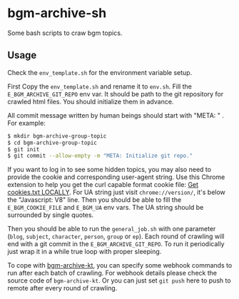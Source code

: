 # bgm-archive-sh

Some bash scripts to craw bgm topics.

## Usage

Check the `env_template.sh` for the environment variable setup.

First Copy the `env_template.sh` and rename it to `env.sh`. Fill the `E_BGM_ARCHIVE_GIT_REPO` env var. It should be path
to the git repository for crawled html files. You should initialize them in advance.

All commit message written by human beings should start with "META: " . For example:

```bash
$ mkdir bgm-archive-group-topic
$ cd bgm-archive-group-topic
$ git init
$ git commit --allow-empty -m "META: Initialize git repo."
```

If you want to log in to see some hidden topics, you may also need to provide the cookie and corresponding user-agent
string. Use this Chrome extension to help you get the curl capable format cookie
file: [Get cookies.txt LOCALLY](https://chromewebstore.google.com/detail/cclelndahbckbenkjhflpdbgdldlbecc). For UA
string just visit `chrome://version/`, it's below the "Javascript: V8" line. Then you should be able to fill the
`E_BGM_COOKIE_FILE` and `E_BGM_UA` env vars. The UA string should be surrounded by single quotes.

Then you should be able to run the `general_job.sh` with one parameter (`blog`, `subject`, `character`, `person`,
`group` or `ep`). Each round of crawling will end with a git commit in the `E_BGM_ARCHIVE_GIT_REPO`. To run it
periodically just wrap it in a while true loop with proper sleeping.

To cope with [bgm-archive-kt](https://github.com/gyakkun/bgm-archive-kt), you can specify some webhook commands to run
after each batch of crawling. For webhook details please check the source code of `bgm-archive-kt`. Or you can just set
`git push` here to push to remote after every round of crawling.
